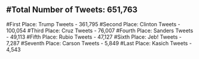 #Total Number of Tweets: 651,763 
---
#First Place: Trump Tweets - 361,795
#Second Place: Clinton Tweets - 100,054
#Third Place: Cruz Tweets - 76,007
#Fourth Place: Sanders Tweets - 49,113
#Fifth Place: Rubio Tweets - 47,127
#Sixth Place: Jeb! Tweets - 7,287
#Seventh Place: Carson Tweets - 5,849
#Last Place: Kasich Tweets - 4,543
